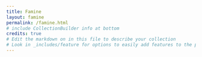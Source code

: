 ```yaml
---
title: Famine
layout: famine
permalink: /famine.html
# include CollectionBuilder info at bottom
credits: true 
# Edit the markdown on in this file to describe your collection
# Look in _includes/feature for options to easily add features to the page
---
```

